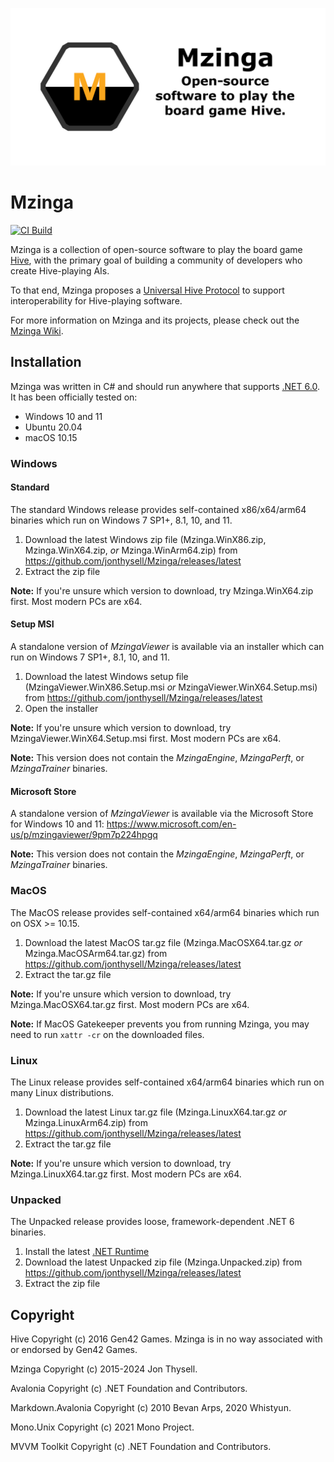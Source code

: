 ![Mzinga Banner](./.github/banner.png)

# Mzinga #

[![CI Build](https://github.com/jonthysell/Mzinga/actions/workflows/ci.yml/badge.svg)](https://github.com/jonthysell/Mzinga/actions/workflows/ci.yml)

Mzinga is a collection of open-source software to play the board game [Hive](https://gen42.com/games/hive), with the primary goal of building a community of developers who create Hive-playing AIs.

To that end, Mzinga proposes a [Universal Hive Protocol](https://github.com/jonthysell/Mzinga/wiki/UniversalHiveProtocol) to support interoperability for Hive-playing software.

For more information on Mzinga and its projects, please check out the [Mzinga Wiki](https://github.com/jonthysell/Mzinga/wiki).

## Installation ##

Mzinga was written in C# and should run anywhere that supports [.NET 6.0](https://github.com/dotnet/core/blob/main/release-notes/6.0/supported-os.md). It has been officially tested on:

* Windows 10 and 11
* Ubuntu 20.04
* macOS 10.15

### Windows ###

#### Standard ####

The standard Windows release provides self-contained x86/x64/arm64 binaries which run on Windows 7 SP1+, 8.1, 10, and 11.

1. Download the latest Windows zip file (Mzinga.WinX86.zip, Mzinga.WinX64.zip, *or* Mzinga.WinArm64.zip) from https://github.com/jonthysell/Mzinga/releases/latest
2. Extract the zip file

**Note:** If you're unsure which version to download, try Mzinga.WinX64.zip first. Most modern PCs are x64.

#### Setup MSI ####

A standalone version of *MzingaViewer* is available via an installer which can run on Windows 7 SP1+, 8.1, 10, and 11.

1. Download the latest Windows setup file (MzingaViewer.WinX86.Setup.msi *or* MzingaViewer.WinX64.Setup.msi) from https://github.com/jonthysell/Mzinga/releases/latest
2. Open the installer

**Note:** If you're unsure which version to download, try MzingaViewer.WinX64.Setup.msi first. Most modern PCs are x64.

**Note:** This version does not contain the *MzingaEngine*, *MzingaPerft*, or *MzingaTrainer* binaries.

#### Microsoft Store ####

A standalone version of *MzingaViewer* is available via the Microsoft Store for Windows 10 and 11: https://www.microsoft.com/en-us/p/mzingaviewer/9pm7p224hpgq

**Note:** This version does not contain the *MzingaEngine*, *MzingaPerft*, or *MzingaTrainer* binaries.

### MacOS ###

The MacOS release provides self-contained x64/arm64 binaries which run on OSX >= 10.15.

1. Download the latest MacOS tar.gz file (Mzinga.MacOSX64.tar.gz *or* Mzinga.MacOSArm64.tar.gz) from https://github.com/jonthysell/Mzinga/releases/latest
2. Extract the tar.gz file

**Note:** If you're unsure which version to download, try Mzinga.MacOSX64.tar.gz first. Most modern PCs are x64.

**Note:** If MacOS Gatekeeper prevents you from running Mzinga, you may need to run `xattr -cr` on the downloaded files.

### Linux ###

The Linux release provides self-contained x64/arm64 binaries which run on many Linux distributions.

1. Download the latest Linux tar.gz file (Mzinga.LinuxX64.tar.gz *or* Mzinga.LinuxArm64.zip) from https://github.com/jonthysell/Mzinga/releases/latest
2. Extract the tar.gz file

**Note:** If you're unsure which version to download, try Mzinga.LinuxX64.tar.gz first. Most modern PCs are x64.

### Unpacked ###

The Unpacked release provides loose, framework-dependent .NET 6 binaries.

1. Install the latest [.NET Runtime](https://dotnet.microsoft.com/download/dotnet/6.0)
2. Download the latest Unpacked zip file (Mzinga.Unpacked.zip) from https://github.com/jonthysell/Mzinga/releases/latest
3. Extract the zip file

## Copyright ##

Hive Copyright (c) 2016 Gen42 Games. Mzinga is in no way associated with or endorsed by Gen42 Games.

Mzinga Copyright (c) 2015-2024 Jon Thysell.

Avalonia Copyright (c) .NET Foundation and Contributors.

Markdown.Avalonia Copyright (c) 2010 Bevan Arps, 2020 Whistyun.

Mono.Unix Copyright (c) 2021 Mono Project.

MVVM Toolkit Copyright (c) .NET Foundation and Contributors.
